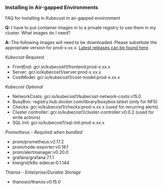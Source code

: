 ### Installing in Air-gapped Environments

FAQ for installing in Kubecost in air-gapped environment

**Q:** I have to put container images in to a private registry to use them in my cluster. 
What images do I need?

**A:** The following images will need to be downloaded. Please substitute the appropriate version
for prod-x.xx.x. [Latest releases can be found here](https://github.com/kubecost/cost-analyzer-helm-chart/releases).

*Kubecost Required*
* FrontEnd: gcr.io/kubecost1/frontend:prod-x.xx.x
* Server: gcr.io/kubecost1/server:prod-x.xx.x
* CostModel: gcr.io/kubecost1/cost-model:prod-x.xx.x

*Kubecost Optional*
* NetworkCosts: gcr.io/kubecost1/kubecost-network-costs:v15.0
* BusyBox: registry.hub.docker.com/library/busybox:latest (only for NFS)
* Checks: gcr.io/kubecost1/checks:prod-x.xx.x (used for recurring alerts)
* Cluster controller: gcr.io/kubecost1/cluster-controller:v0.0.2 (used for write actions)
* SQL Init: gcr.io/kubecost1/sql-init:prod-x.xx.x

*Prometheus - Required when bundled*
* prom/prometheus:v2.17.2
* prom/node-exporter:v0.18.1
* prom/alertmanager:v0.20.0
* grafana/grafana:7.1.1
* kiwigrid/k8s-sidecar:0.1.144

*Thanos - Enterprise/Durable Storage*
* thanosio/thanos:v0.15.0


